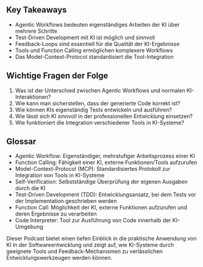 ## Key Takeaways

- Agentic Workflows bedeuten eigenständiges Arbeiten der KI über mehrere Schritte
- Test-Driven Development mit KI ist möglich und sinnvoll
- Feedback-Loops sind essentiell für die Qualität der KI-Ergebnisse
- Tools und Function Calling ermöglichen komplexere Workflows
- Das Model-Context-Protocol standardisiert die Tool-Integration

## Wichtige Fragen der Folge

1. Was ist der Unterschied zwischen Agentic Workflows und normalen KI-Interaktionen?
2. Wie kann man sicherstellen, dass der generierte Code korrekt ist?
3. Wie können KIs eigenständig Tests entwickeln und ausführen?
4. Wie lässt sich KI sinnvoll in der professionellen Entwicklung einsetzen?
5. Wie funktioniert die Integration verschiedener Tools in KI-Systeme?

## Glossar

- Agentic Workflow: Eigenständiger, mehrstufiger Arbeitsprozess einer KI
- Function Calling: Fähigkeit einer KI, externe Funktionen/Tools aufzurufen
- Model-Context-Protocol (MCP): Standardisiertes Protokoll zur Integration von Tools in KI-Systeme
- Self-Verification: Selbstständige Überprüfung der eigenen Ausgaben durch die KI
- Test-Driven Development (TDD): Entwicklungsansatz, bei dem Tests vor der Implementation geschrieben werden
- Function Call: Möglichkeit der KI, externe Funktionen aufzurufen und deren Ergebnisse zu verarbeiten
- Code Interpreter: Tool zur Ausführung von Code innerhalb der KI-Umgebung

Dieser Podcast bietet einen tiefen Einblick in die praktische Anwendung von KI in der Softwareentwicklung und zeigt auf, wie KI-Systeme durch geeignete Tools und Feedback-Mechanismen zu verlässlichen Entwicklungswerkzeugen werden können.